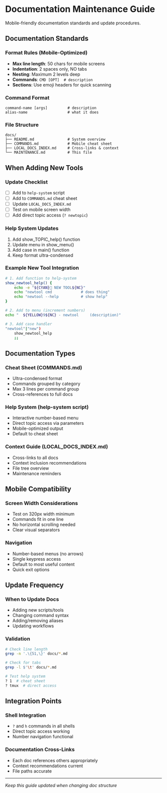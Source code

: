 # Documentation Maintenance Guide

Mobile-friendly documentation standards and update procedures.

## Documentation Standards

### Format Rules (Mobile-Optimized)
- **Max line length**: 50 chars for mobile screens
- **Indentation**: 2 spaces only, NO tabs
- **Nesting**: Maximum 2 levels deep
- **Commands**: `CMD [OPT]  # description`
- **Sections**: Use emoji headers for quick scanning

### Command Format
```
command-name [args]         # description
alias-name                  # what it does
```

### File Structure
```
docs/
├── README.md               # System overview
├── COMMANDS.md             # Mobile cheat sheet
├── LOCAL_DOCS_INDEX.md     # Cross-links & context
└── MAINTENANCE.md          # This file
```

## When Adding New Tools

### Update Checklist
- [ ] Add to `help-system` script
- [ ] Add to `COMMANDS.md` cheat sheet  
- [ ] Update `LOCAL_DOCS_INDEX.md`
- [ ] Test on mobile screen width
- [ ] Add direct topic access (`? newtopic`)

### Help System Updates
1. Add show_TOPIC_help() function
2. Update menu in show_menu()
3. Add case in main() function
4. Keep format ultra-condensed

### Example New Tool Integration
```bash
# 1. Add function to help-system
show_newtool_help() {
    echo -e "${CYAN}🔧 NEW TOOL${NC}"
    echo "newtool cmd             # does thing"
    echo "newtool --help          # show help"
}

# 2. Add to menu (increment numbers)
echo "  ${YELLOW}9${NC} - newtool     (description)"

# 3. Add case handler
"newtool"|"new")
    show_newtool_help
    ;;
```

## Documentation Types

### Cheat Sheet (COMMANDS.md)
- Ultra-condensed format
- Commands grouped by category
- Max 3 lines per command group
- Cross-references to full docs

### Help System (help-system script)
- Interactive number-based menu
- Direct topic access via parameters
- Mobile-optimized output
- Default to cheat sheet

### Context Guide (LOCAL_DOCS_INDEX.md)
- Cross-links to all docs
- Context inclusion recommendations  
- File tree overview
- Maintenance reminders

## Mobile Compatibility

### Screen Width Considerations
- Test on 320px width minimum
- Commands fit in one line
- No horizontal scrolling needed
- Clear visual separators

### Navigation
- Number-based menus (no arrows)
- Single keypress access
- Default to most useful content
- Quick exit options

## Update Frequency

### When to Update Docs
- Adding new scripts/tools
- Changing command syntax
- Adding/removing aliases
- Updating workflows

### Validation
```bash
# Check line length
grep -n '.\{51,\}' docs/*.md

# Check for tabs  
grep -l $'\t' docs/*.md

# Test help system
? 1  # cheat sheet
? tmux  # direct access
```

## Integration Points

### Shell Integration
- `?` and `h` commands in all shells
- Direct topic access working
- Number navigation functional

### Documentation Cross-Links
- Each doc references others appropriately
- Context recommendations current
- File paths accurate

---
*Keep this guide updated when changing doc structure*